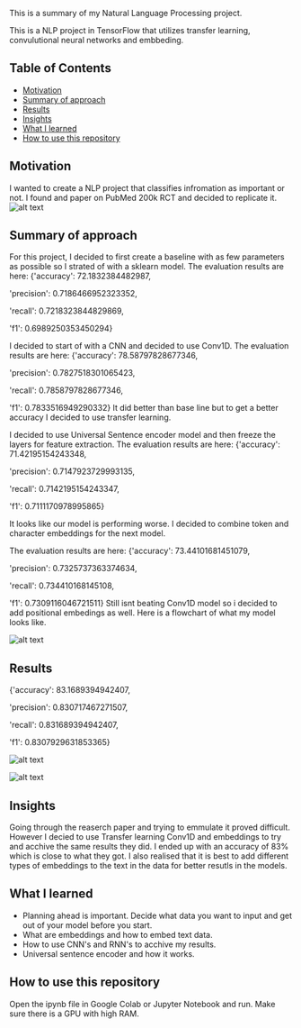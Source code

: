 This is a summary of my Natural Language Processing project.

This is a NLP project in TensorFlow that utilizes transfer learning, convulutional neural networks and embbeding.

## Table of Contents 
* [Motivation](#motivation)
* [Summary of approach](#summary-of-approach)
* [Results](#results)
* [Insights](#insights)
* [What I learned](#what-i-learned)
* [How to use this repository](#how-to-use-this-repository)

## Motivation
I wanted to create a NLP project that classifies infromation as important or not. I found and paper on PubMed 200k RCT and decided to replicate it.
![alt text](https://github.com/Vybavnag/SkimLit/blob/main/images/reaserch_paper.jpg)


## Summary of approach
For this project, I decided to first create a baseline with as few parameters as possible so I strated of with a sklearn model. The evaluation results are here:
{'accuracy': 72.1832384482987,


 'precision': 0.7186466952323352,

 
 'recall': 0.7218323844829869,

 
 'f1': 0.6989250353450294}

I decided to start of with a CNN and decided to use Conv1D. The evaluation results are here: 
{'accuracy': 78.58797828677346,


 'precision': 0.7827518301065423,

 
 'recall': 0.7858797828677346,

 
 'f1': 0.7833516949290332}
It did better than base line but to get a better accuracy I decided to use transfer learning.

I decided to use Universal Sentence encoder model and then freeze the layers for feature extraction. The evaluation results are here:
{'accuracy': 71.42195154243348,


 'precision': 0.7147923729993135,
 
 'recall': 0.7142195154243347,

 
 'f1': 0.7111170978995865}
 
It looks like our model is performing worse. I decided to combine token and character embeddings for the next model.

The evaluation results are here:
{'accuracy': 73.44101681451079,


 'precision': 0.7325737363374634,

 
 'recall': 0.734410168145108,

 
 'f1': 0.7309116046721511}
Still isnt beating Conv1D model so i decided to add positional embedings as well. Here is a flowchart of what my model looks like.


![alt text](https://github.com/Vybavnag/SkimLit/blob/main/images/model_5.jpg)


## Results
{'accuracy': 83.1689394942407,


 'precision': 0.830717467271507,

 
 'recall': 0.831689394942407,

 
 'f1': 0.8307929631853365}
 
 ![alt text](https://github.com/Vybavnag/SkimLit/blob/main/images/all_model_metrics.jpg)

 ![alt text](https://github.com/Vybavnag/SkimLit/blob/main/images/f1-scores.jpg)


## Insights
Going through the reaserch paper and trying to emmulate it proved difficult. However I decied to use Transfer learning Conv1D and embeddings to try and acchive the same results they did. I ended up with an accuracy of 83% which is close to what they got. I also realised that it is best to add different types of embeddings to the text in the data for better resutls in the models.

## What I learned
* Planning ahead is important. Decide what data you want to input and get out of your model before you start.
* What are embeddings and how to embed text data.
* How to use CNN's and RNN's to acchive my results.
* Universal sentence encoder and how it works.
  


## How to use this repository
Open the ipynb file in Google Colab or Jupyter Notebook and run. Make sure there is a GPU with high RAM.
